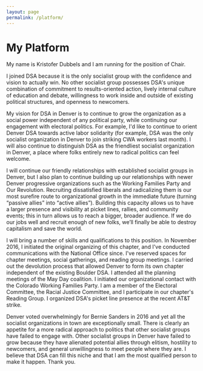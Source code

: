 ```yaml
---
layout: page
permalink: /platform/
---
```


# My Platform

My name is Kristofer Dubbels and I am running for the position of Chair. 

I joined DSA because it is the only socialist group with the confidence and vision to actually win. No other socialist group possesses DSA's unique combination of commitment to results-oriented action, lively internal culture of education and debate, willingness to work inside and outside of existing political structures, and openness to newcomers.

My vision for DSA in Denver is to continue to grow the organization as a social power independent of any political party, while continuing our engagement with electoral politics. For example, I'd like to continue to orient Denver DSA towards active labor solidarity (for example, DSA was the only socialist organization in Denver to join striking CWA workers last month). I will also continue to distinguish DSA as the friendliest socialist organization in Denver, a place where folks entirely new to radical politics can feel welcome.

I will continue our friendly relationships with established socialist groups in Denver, but I also plan to continue building up our relationships with newer Denver progressive organizations such as the Working Families Party and Our Revolution. Recruiting dissatisfied liberals and radicalizing them is our most surefire route to organizational growth in the immediate future (turning “passive allies” into “active allies”).  Building this capacity allows us to have a larger presence and visibility at picket lines, rallies, and community events; this in turn allows us to reach a bigger, broader audience. If we do our jobs well and recruit enough of new folks, we’ll finally be able to destroy capitalism and save the world.

I will bring a number of skills and qualifications to this position. In November 2016, I initiated the original organizing of this chapter, and I've conducted communications with the National Office since.  I've reserved spaces for chapter meetings, social gatherings, and reading group meetings. I carried out the devolution process that allowed Denver to form its own chapter independent of the existing Boulder DSA. I attended all the planning meetings of the May Day coalition. I initiated our organizational contact with the Colorado Working Families Party. I am a member of the Electoral Committee, the Racial Justice Committee, and I participate in our chapter's Reading Group. I organized DSA's picket line presence at the recent AT&T strike.

Denver voted overwhelmingly for Bernie Sanders in 2016 and yet all the socialist organizations in town are exceptionally small. There is clearly an appetite for a more radical approach to politics that other socialist groups have failed to engage with. Other socialist groups in Denver have failed to grow because they have alienated potential allies through elitism, hostility to newcomers, and general unwillingness to meet people where they are. I believe that DSA can fill this niche and that I am the most qualified person to make it happen. Thank you.
